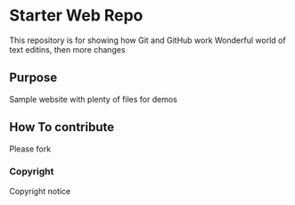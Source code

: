 # Starter Web Repo

This repository is for showing how Git and GitHub work
Wonderful world of text editins, then more changes

## Purpose

Sample website with plenty of files for demos

## How To contribute
Please fork

### Copyright

Copyright notice